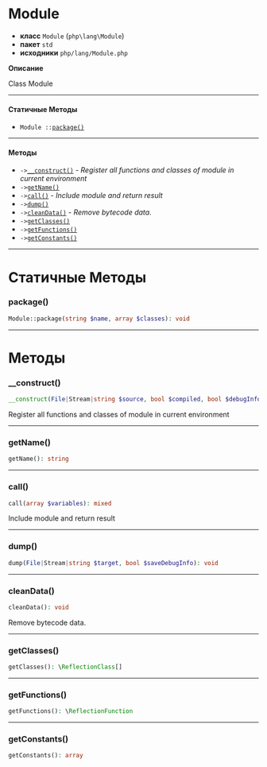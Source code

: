 # Module

- **класс** `Module` (`php\lang\Module`)
- **пакет** `std`
- **исходники** `php/lang/Module.php`

**Описание**

Class Module

---

#### Статичные Методы

- `Module ::`[`package()`](#method-package)

---

#### Методы

- `->`[`__construct()`](#method-__construct) - _Register all functions and classes of module in current environment_
- `->`[`getName()`](#method-getname)
- `->`[`call()`](#method-call) - _Include module and return result_
- `->`[`dump()`](#method-dump)
- `->`[`cleanData()`](#method-cleandata) - _Remove bytecode data._
- `->`[`getClasses()`](#method-getclasses)
- `->`[`getFunctions()`](#method-getfunctions)
- `->`[`getConstants()`](#method-getconstants)

---
# Статичные Методы

<a name="method-package"></a>

### package()
```php
Module::package(string $name, array $classes): void
```

---
# Методы

<a name="method-__construct"></a>

### __construct()
```php
__construct(File|Stream|string $source, bool $compiled, bool $debugInformation): void
```
Register all functions and classes of module in current environment

---

<a name="method-getname"></a>

### getName()
```php
getName(): string
```

---

<a name="method-call"></a>

### call()
```php
call(array $variables): mixed
```
Include module and return result

---

<a name="method-dump"></a>

### dump()
```php
dump(File|Stream|string $target, bool $saveDebugInfo): void
```

---

<a name="method-cleandata"></a>

### cleanData()
```php
cleanData(): void
```
Remove bytecode data.

---

<a name="method-getclasses"></a>

### getClasses()
```php
getClasses(): \ReflectionClass[]
```

---

<a name="method-getfunctions"></a>

### getFunctions()
```php
getFunctions(): \ReflectionFunction
```

---

<a name="method-getconstants"></a>

### getConstants()
```php
getConstants(): array
```